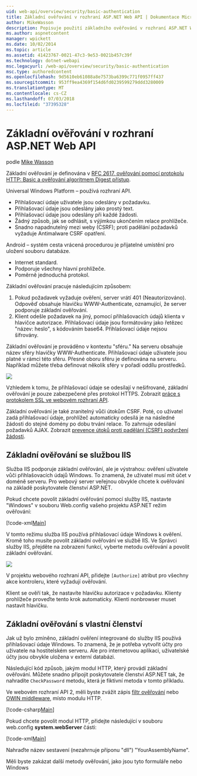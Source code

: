 ```yaml
---
uid: web-api/overview/security/basic-authentication
title: Základní ověřování v rozhraní ASP.NET Web API | Dokumentace Microsoftu
author: MikeWasson
description: Popisuje použití základního ověřování v rozhraní ASP.NET Web API.
ms.author: aspnetcontent
manager: wpickett
ms.date: 10/02/2014
ms.topic: article
ms.assetid: 41423767-0021-47c3-9e53-0021b457c39f
ms.technology: dotnet-webapi
msc.legacyurl: /web-api/overview/security/basic-authentication
msc.type: authoredcontent
ms.openlocfilehash: 9d5610eb61088a8e7573ba6399c771f0957ff437
ms.sourcegitcommit: 953ff9ea4369f154d6fd0239599279ddd3280009
ms.translationtype: MT
ms.contentlocale: cs-CZ
ms.lasthandoff: 07/03/2018
ms.locfileid: "37395328"
---
```

<a name="basic-authentication-in-aspnet-web-api"></a>Základní ověřování v rozhraní ASP.NET Web API
====================
podle [Mike Wasson](https://github.com/MikeWasson)

Základní ověřování je definována v [RFC 2617, ověřování pomocí protokolu HTTP: Basic a ověřování algoritmem Digest přístup](http://www.ietf.org/rfc/rfc2617.txt).

Universal Windows Platform – používá  rozhraní API.

- Přihlašovací údaje uživatele jsou odeslány v požadavku.
- Přihlašovací údaje jsou odeslány jako prostý text.
- Přihlašovací údaje jsou odeslány při každé žádosti.
- Žádný způsob, jak se odhlásit, s výjimkou ukončením relace prohlížeče.
- Snadno napadnutelný mezi weby (CSRF); proti padělání požadavků vyžaduje Antimalware CSRF opatření.

Android – systém cesta vrácená procedurou  je přijatelné umístění pro uložení souboru databáze.

- Internet standard.
- Podporuje všechny hlavní prohlížeče.
- Poměrně jednoduchá protokol.

Základní ověřování pracuje následujícím způsobem:

1. Pokud požadavek vyžaduje ověření, server vrátí 401 (Neautorizováno). Odpověď obsahuje hlavičku WWW-Authenticate, oznamující, že server podporuje základní ověřování.
2. Klient odešle požadavek na jiný, pomocí přihlašovacích údajů klienta v hlavičce autorizace. Přihlašovací údaje jsou formátovány jako řetězec "název: heslo", s kódováním base64. Přihlašovací údaje nejsou šifrovány.

Základní ověřování je prováděno v kontextu "sféru." Na serveru obsahuje název sféry hlavičky WWW-Authenticate. Přihlašovací údaje uživatele jsou platné v rámci této sféru. Přesné oboru sféru je definována na serveru. Například můžete třeba definovat několik sféry v pořadí oddílu prostředků.

![](basic-authentication/_static/image1.png)

Vzhledem k tomu, že přihlašovací údaje se odesílají v nešifrované, základní ověřování je pouze zabezpečené přes protokol HTTPS. Zobrazit [práce s protokolem SSL ve webovém rozhraní API](working-with-ssl-in-web-api.md).

Základní ověřování je také zranitelný vůči útokům CSRF. Poté, co uživatel zadá přihlašovací údaje, prohlížeč automaticky odesílá je na následné žádosti do stejné domény po dobu trvání relace. To zahrnuje odesílání požadavků AJAX. Zobrazit [prevence útoků proti padělání (CSRF) podvržení žádosti](preventing-cross-site-request-forgery-csrf-attacks.md).

## <a name="basic-authentication-with-iis"></a>Základní ověřování se službou IIS

Služba IIS podporuje základní ověřování, ale je výstrahou: ověření uživatele vůči přihlašovacích údajů Windows. To znamená, že uživatel musí mít účet v doméně serveru. Pro webový server veřejnou obvykle chcete k ověřování na základě poskytovatele členství ASP.NET.

Pokud chcete povolit základní ověřování pomocí služby IIS, nastavte "Windows" v souboru Web.config vašeho projektu ASP.NET režim ověřování:

[!code-xml[Main](basic-authentication/samples/sample1.xml)]

V tomto režimu služba IIS používá přihlašovací údaje Windows k ověření. Kromě toho musíte povolit základní ověřování ve službě IIS. Ve Správci služby IIS, přejděte na zobrazení funkcí, vyberte metodu ověřování a povolit základní ověřování.

![](basic-authentication/_static/image2.png)

V projektu webového rozhraní API, přidejte `[Authorize]` atribut pro všechny akce kontroleru, které vyžadují ověřování.

Klient se ověří tak, že nastavíte hlavičku autorizace v požadavku. Klienty prohlížeče proveďte tento krok automaticky. Klienti nonbrowser muset nastavit hlavičku.

## <a name="basic-authentication-with-custom-membership"></a>Základní ověřování s vlastní členství

Jak už bylo zmíněno, základní ověření integrované do služby IIS používá přihlašovací údaje Windows. To znamená, že je potřeba vytvořit účty pro uživatele na hostitelském serveru. Ale pro internetovou aplikaci, uživatelské účty jsou obvykle uložena v externí databázi.

Následující kód způsob, jakým modul HTTP, který provádí základní ověřování. Můžete snadno připojit poskytovatele členství ASP.NET tak, že nahradíte `CheckPassword` metodu, která je fiktivní metoda v tomto příkladu.

Ve webovém rozhraní API 2, měli byste zvážit zápis [filtr ověřování](authentication-filters.md) nebo [OWIN middleware](../../../aspnet/overview/owin-and-katana/index.md), místo modulu HTTP.

[!code-csharp[Main](basic-authentication/samples/sample2.cs)]

Pokud chcete povolit modul HTTP, přidejte následující v souboru web.config **system.webServer** části:

[!code-xml[Main](basic-authentication/samples/sample3.xml?highlight=4)]

Nahraďte název sestavení (nezahrnuje příponu "dll") "YourAssemblyName".

Měli byste zakázat další metody ověřování, jako jsou tyto formuláře nebo Windows
